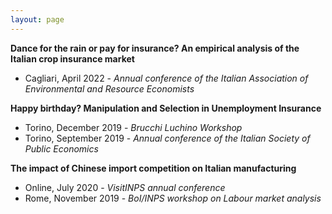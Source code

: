 ```yaml
---
layout: page
---
```


**Dance for the rain or pay for insurance? An empirical analysis of the Italian crop insurance market**

- Cagliari, April 2022 - *Annual conference of the Italian Association of Environmental and Resource Economists*


**Happy birthday? Manipulation and Selection in Unemployment Insurance**

- Torino, December 2019 - *Brucchi Luchino Workshop*
- Torino, September 2019 - *Annual conference of the Italian Society of Public Economics*

**The impact of Chinese import competition on Italian manufacturing**

- Online, July 2020 - *VisitINPS annual conference*
- Rome, November 2019 - *BoI/INPS workshop on Labour market analysis*
